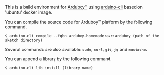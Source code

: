 This is a build environment for [Arduboy&trade;](https://arduboy.com/) using [arduino-cli](https://github.com/arduino/arduino-cli) based on 'ubuntu' docker image.

You can compile the source code for Arduboy&trade; platform by the following command.

    $ arduino-cli compile --fqbn arduboy-homemade:avr:arduboy (path of the sketch directory)

Several commands are also available: `sudo`, `curl`, `git`, `jq` and `mustache`.

You can append a library by the following command.

    $ arduino-cli lib install (library name)

